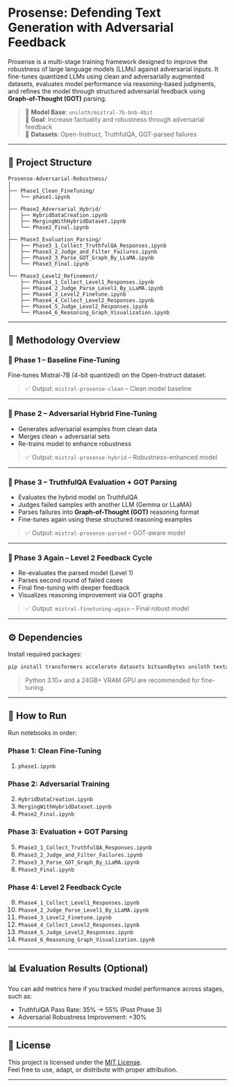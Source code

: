 # Prosense: Defending Text Generation with Adversarial Feedback

Prosense is a multi-stage training framework designed to improve the robustness of large language models (LLMs) against adversarial inputs. It fine-tunes quantized LLMs using clean and adversarially augmented datasets, evaluates model performance via reasoning-based judgments, and refines the model through structured adversarial feedback using **Graph-of-Thought (GOT)** parsing.

> 🚀 **Model Base**: `unsloth/mistral-7b-bnb-4bit`  
> 🧠 **Goal**: Increase factuality and robustness through adversarial feedback  
> 🧪 **Datasets**: Open-Instruct, TruthfulQA, GOT-parsed failures

---

## 📁 Project Structure

```
Prosense-Adversarial-Robustness/
│
├── Phase1_Clean_FineTuning/
│   └── phase1.ipynb
│
├── Phase2_Adversarial_Hybrid/
│   ├── HybridDataCreation.ipynb
│   ├── MergingWithHybridDataset.ipynb
│   └── Phase2_Final.ipynb
│
├── Phase3_Evaluation_Parsing/
│   ├── Phase3_1_Collect_TruthfulQA_Responses.ipynb
│   ├── Phase3_2_Judge_and_Filter_Failures.ipynb
│   ├── Phase3_3_Parse_GOT_Graph_By_LLaMA.ipynb
│   └── Phase3_Final.ipynb
│
└── Phase3_Level2_Refinement/
    ├── Phase4_1_Collect_Level1_Responses.ipynb
    ├── Phase4_2_Judge_Parse_Level1_By_LLaMA.ipynb
    ├── Phase4_3_Level2_Finetune.ipynb
    ├── Phase4_4_Collect_Level2_Responses.ipynb
    ├── Phase4_5_Judge_Level2_Responses.ipynb
    └── Phase4_6_Reasoning_Graph_Visualization.ipynb
```

---

## 📌 Methodology Overview

### 🔹 Phase 1 – Baseline Fine-Tuning
Fine-tunes Mistral-7B (4-bit quantized) on the Open-Instruct dataset.

> ✅ Output: `mistral-prosense-clean` – Clean model baseline

---

### 🔹 Phase 2 – Adversarial Hybrid Fine-Tuning
- Generates adversarial examples from clean data
- Merges clean + adversarial sets
- Re-trains model to enhance robustness

> ✅ Output: `mistral-prosense-hybrid` – Robustness-enhanced model

---

### 🔹 Phase 3 – TruthfulQA Evaluation + GOT Parsing
- Evaluates the hybrid model on TruthfulQA
- Judges failed samples with another LLM (Gemma or LLaMA)
- Parses failures into **Graph-of-Thought (GOT)** reasoning format
- Fine-tunes again using these structured reasoning examples

> ✅ Output: `mistral-prosense-parsed` – GOT-aware model

---

### 🔹 Phase 3 Again – Level 2 Feedback Cycle
- Re-evaluates the parsed model (Level 1)
- Parses second round of failed cases
- Final fine-tuning with deeper feedback
- Visualizes reasoning improvement via GOT graphs

> ✅ Output: `mistral-finetuning-again` – Final robust model

---

## ⚙️ Dependencies

Install required packages:

```bash
pip install transformers accelerate datasets bitsandbytes unsloth textattack torch
```

> Python 3.10+ and a 24GB+ VRAM GPU are recommended for fine-tuning.

---

## 🚀 How to Run

Run notebooks in order:

### Phase 1: Clean Fine-Tuning
1. `phase1.ipynb`

### Phase 2: Adversarial Training
2. `HybridDataCreation.ipynb`
3. `MergingWithHybridDataset.ipynb`
4. `Phase2_Final.ipynb`

### Phase 3: Evaluation + GOT Parsing
5. `Phase3_1_Collect_TruthfulQA_Responses.ipynb`
6. `Phase3_2_Judge_and_Filter_Failures.ipynb`
7. `Phase3_3_Parse_GOT_Graph_By_LLaMA.ipynb`
8. `Phase3_Final.ipynb`

### Phase 4: Level 2 Feedback Cycle
9. `Phase4_1_Collect_Level1_Responses.ipynb`
10. `Phase4_2_Judge_Parse_Level1_By_LLaMA.ipynb`
11. `Phase4_3_Level2_Finetune.ipynb`
12. `Phase4_4_Collect_Level2_Responses.ipynb`
13. `Phase4_5_Judge_Level2_Responses.ipynb`
14. `Phase4_6_Reasoning_Graph_Visualization.ipynb`

---

## 📊 Evaluation Results (Optional)
You can add metrics here if you tracked model performance across stages, such as:

- TruthfulQA Pass Rate: 35% → 55% (Post Phase 3)
- Adversarial Robustness Improvement: +30%

---

## 📄 License

This project is licensed under the [MIT License](LICENSE).  
Feel free to use, adapt, or distribute with proper attribution.

---

